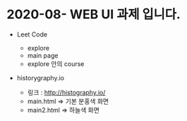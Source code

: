 # 2020-08- WEB UI 과제 입니다.

- Leet Code
    - explore
    - main page
    - explore 안의 course

- historygraphy.io
    - 링크 : http://histography.io/
    - main.html => 기본 분홍색 화면 
    - main2.html => 하늘색 화면 